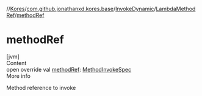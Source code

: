 //[Kores](../../../index.md)/[com.github.jonathanxd.kores.base](../../index.md)/[InvokeDynamic](../index.md)/[LambdaMethodRef](index.md)/[methodRef](method-ref.md)



# methodRef  
[jvm]  
Content  
open override val [methodRef](method-ref.md): [MethodInvokeSpec](../../../com.github.jonathanxd.kores.common/-method-invoke-spec/index.md)  
More info  


Method reference to invoke

  



